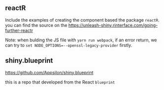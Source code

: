 ## reactR

Include the examples of creating the component based the package `reactR`.
you can find the source on the https://unleash-shiny.rinterface.com/going-further-reactr

Note: when bulding the JS file with `yarn run webpack`, if an error return, we can try to 
`set NODE_OPTIONS=--openssl-legacy-provider` firstly.

## shiny.blueprint

https://github.com/Appsilon/shiny.blueprint

this is a repo that developed from the React `blueprint`
